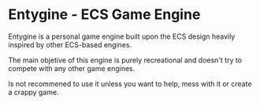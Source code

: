 # Entygine - ECS Game Engine
Entygine is a personal game engine built upon the ECS design heavily inspired by other ECS-based engines.

The main objetive of this engine is purely recreational and doesn't try to compete with any other game engines.

Is not recommened to use it unless you want to help, mess with it or create a crappy game.
